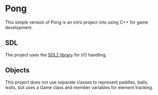 # Pong
This simple version of Pong is an intro project into using C++ for game development.
## SDL
The project uses the [SDL2 library](https://www.libsdl.org/) for I/O handling.
## Objects
This project does not use separate classes to represent paddles, balls, walls, but uses
a Game class and member variables for element tracking.
